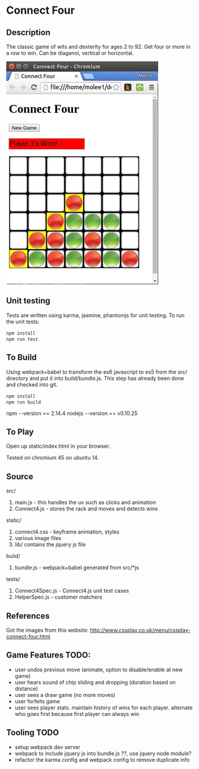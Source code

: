 
# Connect Four


## Description

The classic game of wits and dexterity for ages 2 to 92.  Get four or more in a row to win.  Can be diaganol, vertical or horizontal.

![Alt text](/static/screenshot.jpg?raw=true "Screenshot")


## Unit testing

Tests are written using karma, jasmine, phantomjs for unit testing.  To run the unit tests:

```
npm install
npm run test
```

## To Build

Using webpack+babel to transform the es6 javascript to es5 from the src/ directory and put it into build/bundle.js.  This step has already been done and checked into git.

```
npm install
npm run build
```

npm --version == 2.14.4
nodejs --version == v0.10.25


## To Play

Open up static/index.html in your browser.

Tested on chromium 45 on ubuntu 14.


## Source

src/

1) main.js - this handles the ux such as clicks and animation
2) Connect4.js - stores the rack and moves and detects wins

static/

1) connect4.css - keyframe animation, styles
2) various image files
3) lib/ contains the jquery js file

build/

1) bundle.js - webpack+babel generated from src/*js

tests/

1) Connect4Spec.js - Connect4.js unit test cases
2) HelperSpec.js - customer matchers


## References

Got the images from this website: http://www.cssplay.co.uk/menu/cssplay-connect-four.html


## Game Features TODO:
- user undos previous move (animate, option to disable/enable at new game)
- user hears sound of chip sliding and dropping (duration based on distance)
- user sees a draw game (no more moves)
- user forfeits game
- user sees player stats.  maintain history of wins for each player.
      alternate who goes first because first player can always win

## Tooling TODO

- setup webpack dev server
- webpack to include jquery js into bundle.js ??, use jquery node module?
- refactor the karma config and webpack config to remove duplicate info


